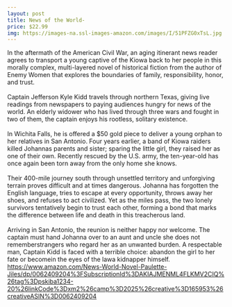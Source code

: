 ```yaml
--- 
layout: post 
title: News of the World- 
price: $22.99
img: https://images-na.ssl-images-amazon.com/images/I/51PFZG0xTsL.jpg
--- 
```

In the aftermath of the American Civil War, an aging itinerant news reader agrees to transport a young captive of the Kiowa back to her people in this morally complex, multi-layered novel of historical fiction from the author of Enemy Women that explores the boundaries of family, responsibility, honor, and trust.<br><br>Captain Jefferson Kyle Kidd travels through northern Texas, giving live readings from newspapers to paying audiences hungry for news of the world. An elderly widower who has lived through three wars and fought in two of them, the captain enjoys his rootless, solitary existence.<br><br>In Wichita Falls, he is offered a $50 gold piece to deliver a young orphan to her relatives in San Antonio. Four years earlier, a band of Kiowa raiders killed Johannas parents and sister; sparing the little girl, they raised her as one of their own. Recently rescued by the U.S. army, the ten-year-old has once again been torn away from the only home she knows.<br><br>Their 400-mile journey south through unsettled territory and unforgiving terrain proves difficult and at times dangerous. Johanna has forgotten the English language, tries to escape at every opportunity, throws away her shoes, and refuses to act civilized. Yet as the miles pass, the two lonely survivors tentatively begin to trust each other, forming a bond that marks the difference between life and death in this treacherous land.<br><br>Arriving in San Antonio, the reunion is neither happy nor welcome. The captain must hand Johanna over to an aunt and uncle she does not rememberstrangers who regard her as an unwanted burden. A respectable man, Captain Kidd is faced with a terrible choice: abandon the girl to her fate or becomein the eyes of the lawa kidnapper himself.
https://www.amazon.com/News-World-Novel-Paulette-Jiles/dp/0062409204%3FSubscriptionId%3DAKIAJMENML4FLKMV2CIQ%26tag%3Dpskiba1234-20%26linkCode%3Dxm2%26camp%3D2025%26creative%3D165953%26creativeASIN%3D0062409204
